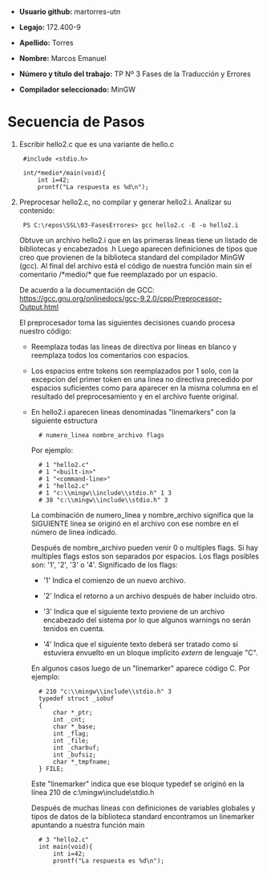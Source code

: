 * **Usuario github:** martorres-utn

* **Legajo:** 172.400-9

* **Apellido:** Torres

* **Nombre:** Marcos Emanuel

* **Número y título del trabajo:** TP Nº 3 Fases de la Traducción y Errores

* **Compilador seleccionado:** MinGW

# Secuencia de Pasos

1. Escribir hello2.c que es una variante de hello.c

        #include <stdio.h>

        int/*medio*/main(void){
            int i=42;
            prontf("La respuesta es %d\n");

2. Preprocesar hello2.c, no compilar y generar hello2.i. Analizar su contenido:

        PS C:\repos\SSL\03-FasesErrores> gcc hello2.c -E -o hello2.i
    
    Obtuve un archivo hello2.i que en las primeras lineas tiene un listado de bibliotecas y encabezados .h
    Luego aparecen definiciones de tipos que creo que provienen de la biblioteca standard del compilador MinGW (gcc).
    Al final del archivo está el código de nuestra función main sin el comentario /\*medio/\* que fue reemplazado por un espacio.

    De acuerdo a la documentación de GCC: https://gcc.gnu.org/onlinedocs/gcc-9.2.0/cpp/Preprocessor-Output.html

    El preprocesador toma las siguientes decisiones cuando procesa nuestro código:

    * Reemplaza todas las lineas de directiva por líneas en blanco y reemplaza todos los comentarios con espacios.

    * Los espacios entre tokens son reemplazados por 1 solo, con la excepcion del primer token en una linea no directiva precedido por espacios suficientes como para aparecer en la misma columna en el resultado del preprocesamiento y en el archivo fuente original.

    * En hello2.i aparecen lineas denominadas "linemarkers" con la siguiente estructura
    
            # numero_linea nombre_archivo flags

        Por ejemplo:

            # 1 "hello2.c"
            # 1 "<built-in>"
            # 1 "<command-line>"
            # 1 "hello2.c"
            # 1 "c:\\mingw\\include\\stdio.h" 1 3
            # 38 "c:\\mingw\\include\\stdio.h" 3
        
        La combinación de numero_linea y nombre_archivo significa que la SIGUIENTE línea se originó en el archivo con ese nombre en el número de linea indicado.

        Después de nombre_archivo pueden venir 0 o multiples flags. Si hay multiples flags estos son separados por espacios. Los flags posibles son: '1', '2', '3' o '4'. Significado de los flags:

        * '1' Indica el comienzo de un nuevo archivo.
        
        * '2' Indica el retorno a un archivo después de haber incluido otro.
        
        * '3' Indica que el siguiente texto proviene de un archivo encabezado del sistema por lo que algunos warnings no serán tenidos en cuenta.
        
        * '4' Indica que el siguiente texto deberá ser tratado como si estuviera envuelto en un bloque implícito *extern* de lenguaje "C".

        En algunos casos luego de un "linemarker" aparece código C. Por ejemplo:

            # 210 "c:\\mingw\\include\\stdio.h" 3
            typedef struct _iobuf
            {
                char *_ptr;
                int _cnt;
                char *_base;
                int _flag;
                int _file;
                int _charbuf;
                int _bufsiz;
                char *_tmpfname;
            } FILE;

        Este "linemarker" indica que ese bloque typedef se originó en la línea 210 de c:\mingw\include\stdio.h

        Después de muchas lineas con definiciones de variables globales y tipos de datos de la biblioteca standard encontramos un linemarker apuntando a nuestra función main

            # 3 "hello2.c"
            int main(void){
                int i=42;
                prontf("La respuesta es %d\n");



